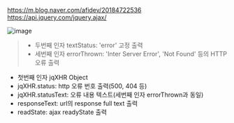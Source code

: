 <https://m.blog.naver.com/afidev/20184722536>
<https://api.jquery.com/jquery.ajax/>

![image](https://user-images.githubusercontent.com/66898812/127414611-38361785-76c0-4df0-9a43-0b27b4e89aff.png)

> - 두번째 인자 textStatus: 'error' 고정 출력
> - 세번째 인자 errorThrown: 'Inter Server Error', 'Not Found' 등의 HTTP 오류 출력
- 첫번째 인자 jqXHR Object
- jqXHR.status: http 오류 번호 출력(500, 404 등)
- jqXHR.statusText: 오류 내용 텍스트(세번째 인자 errorThrown과 동일)
- responseText: url의 response full text 출력
- readState: ajax readyState 출력
